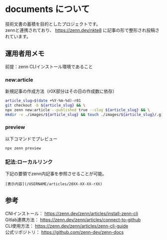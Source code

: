 # documents について

技術文書の蓄積を目的としたプロジェクトです。  
zennと連携されており、 https://zenn.dev/nkte8 に記事の形で整形され投稿されています。  

## 運用者用メモ  

前提：zenn CLIインストール環境であること  

### new:article

新規記事の作成方法（r0X部分はその日の作成数に依存）  
```sh
article_slug=$(date +%Y-%m-%d)-r01
git checkout -b ${article_slug} && \
npx zenn new:article --published true --slug ${article_slug} && \
mkdir -v ./images/${article_slug} && touch ./images/${article_slug}/.gitkeep
```

### preview  

以下コマンドでプレビュー  
```sh
npx zenn preview
```

### 記法:ローカルリンク  

下記の要領でzenn内記事を参照させることが可能。  
```
[表示内容](/USERNAME/articles/20XX-XX-XX-rXX)
```

## 参考  

CNIインストール： https://zenn.dev/zenn/articles/install-zenn-cli  
Gitlab連携方法： https://zenn.dev/zenn/articles/connect-to-github  
CLI使用方法： https://zenn.dev/zenn/articles/zenn-cli-guide  
公式リポジトリ： https://github.com/zenn-dev/zenn-docs  